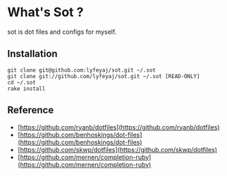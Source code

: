 # What's Sot ?

sot is dot files and configs for myself.

## Installation

	git clone git@github.com:lyfeyaj/sot.git ~/.sot
	git clone git://github.com/lyfeyaj/sot.git ~/.sot [READ-ONLY]
	cd ~/.sot
	rake install

## Reference

* [https://github.com/ryanb/dotfiles](https://github.com/ryanb/dotfiles)
* [https://github.com/benhoskings/dot-files](https://github.com/benhoskings/dot-files)
* [https://github.com/skwp/dotfiles](https://github.com/skwp/dotfiles)
* [https://github.com/mernen/completion-ruby](https://github.com/mernen/completion-ruby)